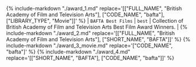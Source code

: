 {%
    include-markdown "./award_1.md"
    replace='[["FULL_NAME", "British Academy of Film and Television Arts"], ["CODE_NAME", "bafta"], ["LIBRARY_TYPE", "Movie"]]'
%}
| `BAFTA Best Films` | `best` | Collection of British Academy of Film and Television Arts Best Film Award Winners. |
{%
    include-markdown "./award_2.md"
    replace='[["FULL_NAME", "British Academy of Film and Television Arts"], ["SHORT_NAME", "BAFTA"]]'
%}
{%
    include-markdown "./award_3_movie.md"
    replace='["CODE_NAME", "bafta"]'
%}
{%
    include-markdown "./award_4.md"
    replace='[["SHORT_NAME", "BAFTA"], ["CODE_NAME", "bafta"]]'
%}